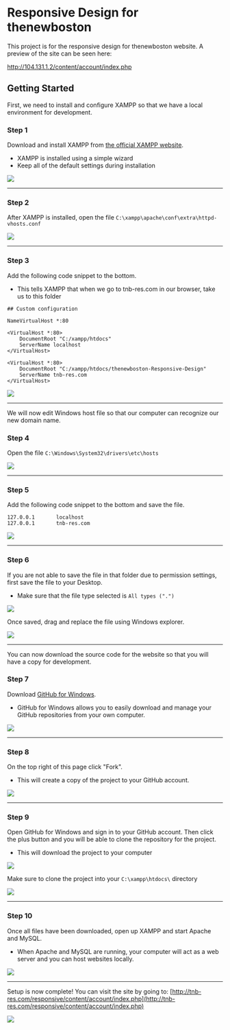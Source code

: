 # Responsive Design for thenewboston

This project is for the responsive design for thenewboston website. A preview of the site can be seen here:

http://104.131.1.2/content/account/index.php

## Getting Started

First, we need to install and configure XAMPP so that we have a local environment for development.

### Step 1

Download and install XAMPP from [the official XAMPP website](https://www.apachefriends.org/index.html).
* XAMPP is installed using a simple wizard
* Keep all of the default settings during installation

![](http://i.imgur.com/jK0Xeon.png)

***

### Step 2

After XAMPP is installed, open the file `C:\xampp\apache\conf\extra\httpd-vhosts.conf` 

![](http://i.imgur.com/mvwnGfi.png)

***

### Step 3

Add the following code snippet to the bottom.
* This tells XAMPP that when we go to tnb-res.com in our browser, take us to this folder

```
## Custom configuration

NameVirtualHost *:80

<VirtualHost *:80>
    DocumentRoot "C:/xampp/htdocs"
    ServerName localhost
</VirtualHost>

<VirtualHost *:80>
    DocumentRoot "C:/xampp/htdocs/thenewboston-Responsive-Design"
    ServerName tnb-res.com
</VirtualHost>
```

![](http://i.imgur.com/4tQLlke.png)

***

We will now edit Windows host file so that our computer can recognize our new domain name.

### Step 4

Open the file `C:\Windows\System32\drivers\etc\hosts`

![](http://i.imgur.com/8NY7D2K.png)

***

### Step 5

Add the following code snippet to the bottom and save the file.

```
127.0.0.1       localhost
127.0.0.1       tnb-res.com
```

![](http://i.imgur.com/TFqmgRE.png)

***

### Step 6

If you are not able to save the file in that folder due to permission settings, first save the file to your Desktop.
* Make sure that the file type selected is `All types (".")`

![](http://i.imgur.com/M94vqJx.png)

Once saved, drag and replace the file using Windows explorer. 

![](http://i.imgur.com/sP0UIxe.png)

***

You can now download the source code for the website so that you will have a copy for development.

### Step 7

Download [GitHub for Windows](https://windows.github.com/).
* GitHub for Windows allows you to easily download and manage your GitHub repositories from your own computer.

![](http://i.imgur.com/RJk3m0g.png)

***

### Step 8

On the top right of this page click "Fork". 
* This will create a copy of the project to your GitHub account.

![](http://i.imgur.com/pcmhvEr.png)

***

### Step 9

Open GitHub for Windows and sign in to your GitHub account. Then click the plus button and you will be able to clone the repository for the project.
* This will download the project to your computer

![](http://i.imgur.com/Uli8pWn.png)

Make sure to clone the project into your `C:\xampp\htdocs\` directory

![](http://i.imgur.com/U6iqckp.png)

***

### Step 10

Once all files have been downloaded, open up XAMPP and start Apache and MySQL.
* When Apache and MySQL are running, your computer will act as a web server and you can host websites locally.

![](http://i.imgur.com/zPphQkf.png)

***

Setup is now complete! You can visit the site by going to: [http://tnb-res.com/responsive/content/account/index.php](http://tnb-res.com/responsive/content/account/index.php)

![](http://i.imgur.com/mt3jzEM.png)
